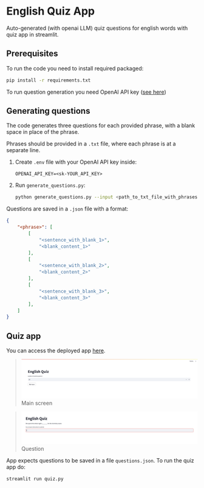 # English Quiz App
Auto-generated (with openai LLM) quiz questions for english words with quiz app in streamlit.

## Prerequisites
To run the code you need to install required packaged:
```bash
pip install -r requirements.txt
```

To run question generation you need OpenAI API key ([see here](https://help.openai.com/en/articles/4936850-where-do-i-find-my-api-key))

## Generating questions
The code generates three questions for each provided phrase, with a blank space in place of the phrase.

Phrases should be provided in a `.txt` file, where each phrase is at a separate line.

1. Create `.env` file with your OpenAI API key inside:
    ```
    OPENAI_API_KEY=<sk-YOUR_API_KEY>
    ```
2. Run `generate_questions.py`:
    ```bash
    python generate_questions.py --input <path_to_txt_file_with_phrases> -- output <path_to_save_json_with_questions>
    ```

Questions are saved in a `.json` file with a format:
```json
{
    "<phrase>": [
        [
            "<sentence_with_blank_1>",
            "<blank_content_1>"
        ],
        [
            "<sentence_with_blank_2>",
            "<blank_content_2>"
        ],
        [
            "<sentence_with_blank_3>",
            "<blank_content_3>"
        ],
    ]
}
```

## Quiz app

You can access the deployed app [here](https://mmedzin-english-quiz-app-quiz-8u3otg.streamlit.app).

>![png](images/quiz_app_home.png)
>Main screen

>![png](images/quiz_app_question.png)
>Question

App expects questions to be saved in a file `questions.json`.
To run the quiz app do:
```bash
streamlit run quiz.py
```
